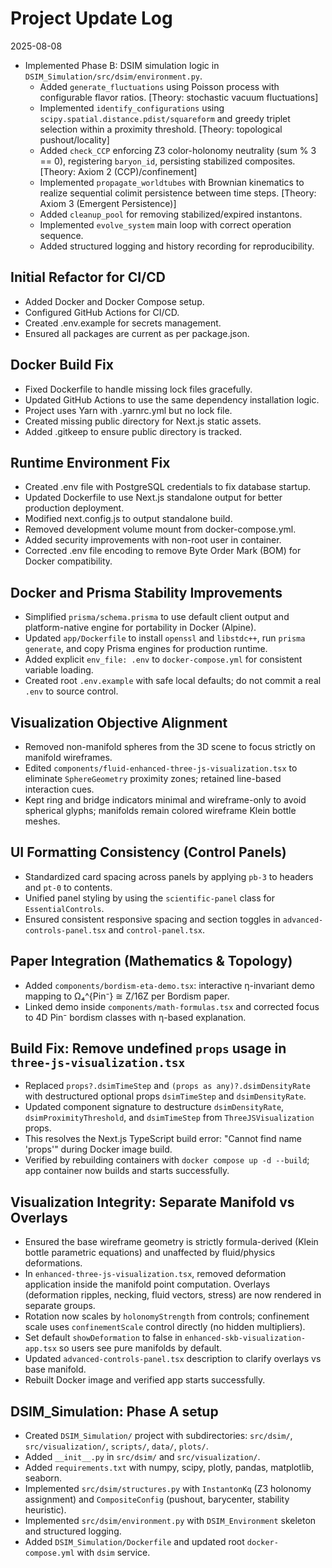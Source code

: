 # Project Update Log

2025-08-08
- Implemented Phase B: DSIM simulation logic in `DSIM_Simulation/src/dsim/environment.py`.
  - Added `generate_fluctuations` using Poisson process with configurable flavor ratios. [Theory: stochastic vacuum fluctuations]
  - Implemented `identify_configurations` using `scipy.spatial.distance.pdist/squareform` and greedy triplet selection within a proximity threshold. [Theory: topological pushout/locality]
  - Added `check_CCP` enforcing Z3 color-holonomy neutrality (sum % 3 == 0), registering `baryon_id`, persisting stabilized composites. [Theory: Axiom 2 (CCP)/confinement]
  - Implemented `propagate_worldtubes` with Brownian kinematics to realize sequential colimit persistence between time steps. [Theory: Axiom 3 (Emergent Persistence)]
  - Added `cleanup_pool` for removing stabilized/expired instantons.
  - Implemented `evolve_system` main loop with correct operation sequence.
  - Added structured logging and history recording for reproducibility.

## Initial Refactor for CI/CD
- Added Docker and Docker Compose setup.
- Configured GitHub Actions for CI/CD.
- Created .env.example for secrets management.
- Ensured all packages are current as per package.json.

## Docker Build Fix
- Fixed Dockerfile to handle missing lock files gracefully.
- Updated GitHub Actions to use the same dependency installation logic.
- Project uses Yarn with .yarnrc.yml but no lock file.
- Created missing public directory for Next.js static assets.
- Added .gitkeep to ensure public directory is tracked.

## Runtime Environment Fix
- Created .env file with PostgreSQL credentials to fix database startup.
- Updated Dockerfile to use Next.js standalone output for better production deployment.
- Modified next.config.js to output standalone build.
- Removed development volume mount from docker-compose.yml.
- Added security improvements with non-root user in container.
- Corrected .env file encoding to remove Byte Order Mark (BOM) for Docker compatibility. 

## Docker and Prisma Stability Improvements
- Simplified `prisma/schema.prisma` to use default client output and platform-native engine for portability in Docker (Alpine).
- Updated `app/Dockerfile` to install `openssl` and `libstdc++`, run `prisma generate`, and copy Prisma engines for production runtime.
- Added explicit `env_file: .env` to `docker-compose.yml` for consistent variable loading.
- Created root `.env.example` with safe local defaults; do not commit a real `.env` to source control.

## Visualization Objective Alignment
- Removed non-manifold spheres from the 3D scene to focus strictly on manifold wireframes.
- Edited `components/fluid-enhanced-three-js-visualization.tsx` to eliminate `SphereGeometry` proximity zones; retained line-based interaction cues.
- Kept ring and bridge indicators minimal and wireframe-only to avoid spherical glyphs; manifolds remain colored wireframe Klein bottle meshes.

## UI Formatting Consistency (Control Panels)
- Standardized card spacing across panels by applying `pb-3` to headers and `pt-0` to contents.
- Unified panel styling by using the `scientific-panel` class for `EssentialControls`.
- Ensured consistent responsive spacing and section toggles in `advanced-controls-panel.tsx` and `control-panel.tsx`.

## Paper Integration (Mathematics & Topology)
- Added `components/bordism-eta-demo.tsx`: interactive η-invariant demo mapping to Ω₄^{Pin⁻} ≅ Z/16Z per Bordism paper.
- Linked demo inside `components/math-formulas.tsx` and corrected focus to 4D Pin⁻ bordism classes with η-based explanation.

## Build Fix: Remove undefined `props` usage in `three-js-visualization.tsx`
- Replaced `props?.dsimTimeStep` and `(props as any)?.dsimDensityRate` with destructured optional props `dsimTimeStep` and `dsimDensityRate`.
- Updated component signature to destructure `dsimDensityRate`, `dsimProximityThreshold`, and `dsimTimeStep` from `ThreeJSVisualization` props.
- This resolves the Next.js TypeScript build error: "Cannot find name 'props'" during Docker image build.
- Verified by rebuilding containers with `docker compose up -d --build`; app container now builds and starts successfully.

## Visualization Integrity: Separate Manifold vs Overlays
- Ensured the base wireframe geometry is strictly formula-derived (Klein bottle parametric equations) and unaffected by fluid/physics deformations.
- In `enhanced-three-js-visualization.tsx`, removed deformation application inside the manifold point computation. Overlays (deformation ripples, necking, fluid vectors, stress) are now rendered in separate groups.
- Rotation now scales by `holonomyStrength` from controls; confinement scale uses `confinementScale` control directly (no hidden multipliers).
- Set default `showDeformation` to false in `enhanced-skb-visualization-app.tsx` so users see pure manifolds by default.
- Updated `advanced-controls-panel.tsx` description to clarify overlays vs base manifold.
- Rebuilt Docker image and verified app starts successfully.

## DSIM_Simulation: Phase A setup
- Created `DSIM_Simulation/` project with subdirectories: `src/dsim/`, `src/visualization/`, `scripts/`, `data/`, `plots/`.
- Added `__init__.py` in `src/dsim/` and `src/visualization/`.
- Added `requirements.txt` with numpy, scipy, plotly, pandas, matplotlib, seaborn.
- Implemented `src/dsim/structures.py` with `InstantonKq` (Z3 holonomy assignment) and `CompositeConfig` (pushout, barycenter, stability heuristic).
- Implemented `src/dsim/environment.py` with `DSIM_Environment` skeleton and structured logging.
- Added `DSIM_Simulation/Dockerfile` and updated root `docker-compose.yml` with `dsim` service.